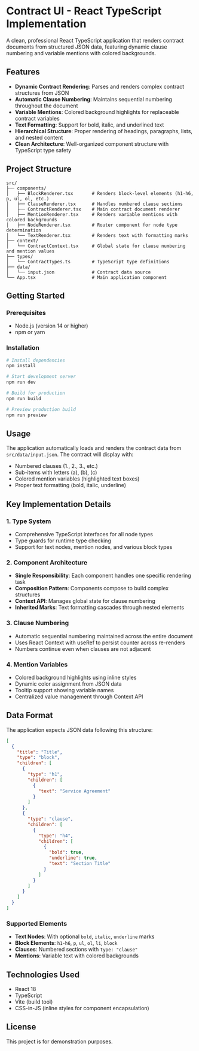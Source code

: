 # Contract UI - React TypeScript Implementation

A clean, professional React TypeScript application that renders contract documents from structured JSON data, featuring dynamic clause numbering and variable mentions with colored backgrounds.

## Features

- **Dynamic Contract Rendering**: Parses and renders complex contract structures from JSON
- **Automatic Clause Numbering**: Maintains sequential numbering throughout the document
- **Variable Mentions**: Colored background highlights for replaceable contract variables
- **Text Formatting**: Support for bold, italic, and underlined text
- **Hierarchical Structure**: Proper rendering of headings, paragraphs, lists, and nested content
- **Clean Architecture**: Well-organized component structure with TypeScript type safety

## Project Structure

```
src/
├── components/
│   ├── BlockRenderer.tsx       # Renders block-level elements (h1-h6, p, ul, ol, etc.)
│   ├── ClauseRenderer.tsx      # Handles numbered clause sections
│   ├── ContractRenderer.tsx    # Main contract document renderer
│   ├── MentionRenderer.tsx     # Renders variable mentions with colored backgrounds
│   ├── NodeRenderer.tsx        # Router component for node type determination
│   └── TextRenderer.tsx        # Renders text with formatting marks
├── context/
│   └── ContractContext.tsx     # Global state for clause numbering and mention values
├── types/
│   └── ContractTypes.ts        # TypeScript type definitions
├── data/
│   └── input.json              # Contract data source
└── App.tsx                     # Main application component
```

## Getting Started

### Prerequisites
- Node.js (version 14 or higher)
- npm or yarn

### Installation

```bash
# Install dependencies
npm install

# Start development server
npm run dev

# Build for production
npm run build

# Preview production build
npm run preview
```

## Usage

The application automatically loads and renders the contract data from `src/data/input.json`. The contract will display with:

- Numbered clauses (1., 2., 3., etc.)
- Sub-items with letters (a), (b), (c)
- Colored mention variables (highlighted text boxes)
- Proper text formatting (bold, italic, underline)

## Key Implementation Details

### 1. Type System
- Comprehensive TypeScript interfaces for all node types
- Type guards for runtime type checking
- Support for text nodes, mention nodes, and various block types

### 2. Component Architecture
- **Single Responsibility**: Each component handles one specific rendering task
- **Composition Pattern**: Components compose to build complex structures
- **Context API**: Manages global state for clause numbering
- **Inherited Marks**: Text formatting cascades through nested elements

### 3. Clause Numbering
- Automatic sequential numbering maintained across the entire document
- Uses React Context with useRef to persist counter across re-renders
- Numbers continue even when clauses are not adjacent

### 4. Mention Variables
- Colored background highlights using inline styles
- Dynamic color assignment from JSON data
- Tooltip support showing variable names
- Centralized value management through Context API

## Data Format

The application expects JSON data following this structure:

```json
[
  {
    "title": "Title",
    "type": "block",
    "children": [
      {
        "type": "h1",
        "children": [
          {
            "text": "Service Agreement"
          }
        ]
      },
      {
        "type": "clause",
        "children": [
          {
            "type": "h4",
            "children": [
              {
                "bold": true,
                "underline": true,
                "text": "Section Title"
              }
            ]
          }
        ]
      }
    ]
  }
]
```

### Supported Elements

- **Text Nodes**: With optional `bold`, `italic`, `underline` marks
- **Block Elements**: `h1`-`h6`, `p`, `ul`, `ol`, `li`, `block`
- **Clauses**: Numbered sections with `type: "clause"`
- **Mentions**: Variable text with colored backgrounds

## Technologies Used

- React 18
- TypeScript
- Vite (build tool)
- CSS-in-JS (inline styles for component encapsulation)

## License

This project is for demonstration purposes.